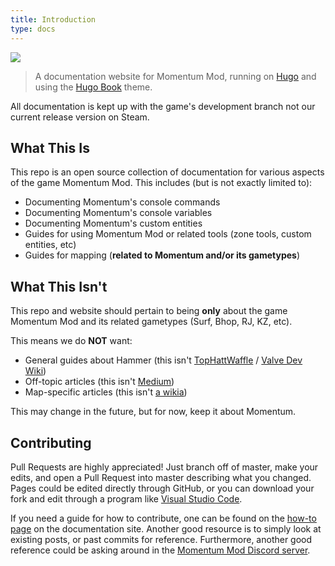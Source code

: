 ```yaml
---
title: Introduction
type: docs
---
```


![](images/logo.png)

> A documentation website for Momentum Mod, running on [Hugo](https://gohugo.io/) and using the [Hugo Book](https://github.com/alex-shpak/hugo-book) theme.

All documentation is kept up with the game's development branch not our current release version on Steam.

## What This Is

This repo is an open source collection of documentation for various aspects of the game Momentum Mod. This includes (but is not exactly limited to):

- Documenting Momentum's console commands
- Documenting Momentum's console variables
- Documenting Momentum's custom entities
- Guides for using Momentum Mod or related tools (zone tools, custom entities, etc)
- Guides for mapping (**related to Momentum and/or its gametypes**)

## What This Isn't

This repo and website should pertain to being **only** about the game Momentum Mod and its related gametypes (Surf, Bhop, RJ, KZ, etc).

This means we do **NOT** want:

- General guides about Hammer (this isn't [TopHattWaffle](https://www.youtube.com/user/rocketrascal34) / [Valve Dev Wiki](https://developer.valvesoftware.com/wiki/Category:Level_Design))
- Off-topic articles (this isn't [Medium](https://medium.com/))
- Map-specific articles (this isn't [a wikia](https://www.fandom.com/))

This may change in the future, but for now, keep it about Momentum.

## Contributing

Pull Requests are highly appreciated! Just branch off of master, make your edits, and open a Pull Request into master describing what you changed. Pages could be edited directly through GitHub, or you can download your fork and edit through a program like [Visual Studio Code](https://code.visualstudio.com/).

If you need a guide for how to contribute, one can be found on the [how-to page](https://docs.momentum-mod.org/guide/create-docs-page/) on the documentation site. Another good resource is to simply look at existing posts, or past commits for reference. Furthermore, another good reference could be asking around in the [Momentum Mod Discord server](https://discord.gg/momentummod).
